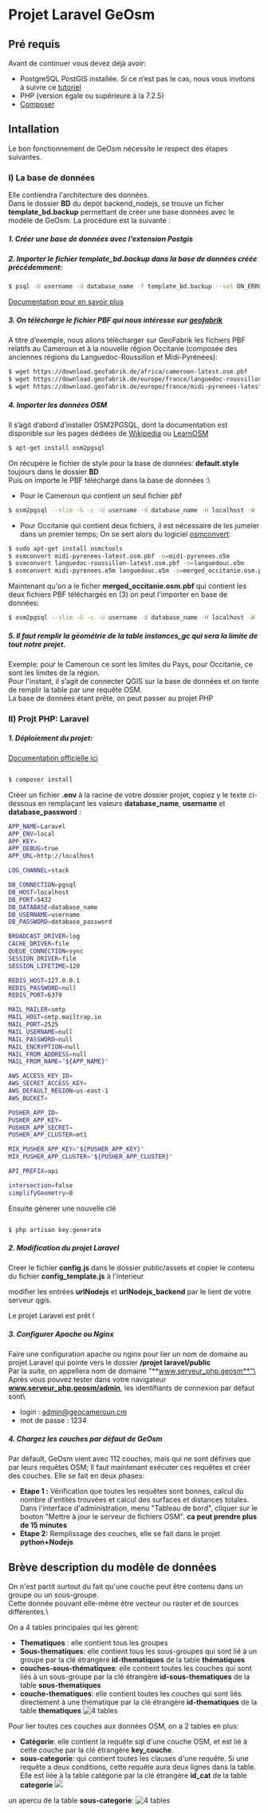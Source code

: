 # Projet Laravel GeOsm

## Pré requis

Avant de continuer vous devez déjà avoir:

-   PostgreSQL PostGIS installée. Si ce n’est pas le cas, nous vous invitons à suivre ce [tutoriel](https://learnosm.org/it/osm-data/setting-up-postgresql/)
-   PHP (version égale ou supérieure à la 7.2.5)
-   [Composer](https://getcomposer.org/)

## Intallation

Le bon fonctionnement de GeOsm nécessite le respect des étapes suivantes.

### I) La base de données

Elle contiendra l'architecture des données. \
Dans le dossier **BD** du depot backend_nodejs, se trouve un ficher **template_bd.backup** permettant de créer une base données avec le modèle de GeOsm.
La procédure est la suivante :

##### 1. Créer une base de données avec l'extension Postgis

##### 2. Importer le fichier **template_bd.backup** dans la base de données créée précédemment:

```sh
$ psql -U username -d database_name -f template_bd.backup --set ON_ERROR_STOP=on
```

[Documentation pour en savoir plus](http://www.postgresqltutorial.com/postgresql-restore-database/)

##### 3. On télécharge le fichier PBF qui nous intéresse sur [geofabrik](http://download.geofabrik.de/)

A titre d’exemple, nous allons télécharger sur GeoFabrik les fichiers PBF relatifs au Cameroun et à la nouvelle région Occitanie (composée des anciennes régions du Languedoc-Roussillon et Midi-Pyrénées):

```sh
$ wget https://download.geofabrik.de/africa/cameroon-latest.osm.pbf
$ wget https://download.geofabrik.de/europe/france/languedoc-roussillon-latest.osm.pbf
$ wget https://download.geofabrik.de/europe/france/midi-pyrenees-latest.osm.pbf
```

##### 4. Importer les données OSM

Il s’agit d’abord d’installer OSM2PGSQL, dont la documentation est disponible sur les pages dédiées de [Wikipedia](https://wiki.openstreetmap.org/wiki/Osm2pgsql) ou [LearnOSM](https://learnosm.org/en/osm-data/osm2pgsql/)

```sh
$ apt-get install osm2pgsql
```

On récupère le fichier de style pour la base de données: **default.style** toujours dans le dossier **BD** \
Puis on importe le PBF téléchargé dans la base de données :\

-   Pour le Cameroun qui contient un seul fichier pbf

```sh
$ osm2pgsql --slim -G -c -U username -d database_name -H localhost -W --hstore-all -S default.style cameroon-latest.osm.pbf
```

-   Pour Occitanie qui contient deux fichiers, il est nécessaire de les jumeler dans un premier temps; On se sert alors du logiciel [osmconvert](https://wiki.openstreetmap.org/wiki/Osmconvert):

```sh
$ sudo apt-get install osmctools
$ osmconvert midi-pyrenees-latest.osm.pbf -o=midi-pyrenees.o5m
$ osmconvert languedoc-roussillon-latest.osm.pbf -o=languedouc.o5m
$ osmconvert midi-pyrenees.o5m languedouc.o5m -o=merged_occitanie.osm.pbf
```

Maintenant qu'on a le ficher **merged_occitanie.osm.pbf** qui contient les deux fichiers PBF téléchargés en (3) on peut l'importer en base de données:

```sh
$ osm2pgsql --slim -G -c -U username -d database_name -H localhost -W --hstore-all -S default.style merged_occitanie.osm.pbf
```

##### 5. Il faut remplir la géométrie de la table **instances_gc** qui sera la limite de tout notre projet.

Exemple: pour le Cameroun ce sont les limites du Pays, pour Occitanie, ce sont les limites de la région.\
Pour l'instant, il s’agit de connecter QGIS sur la base de données et on tente de remplir la table par une requête OSM. \
La base de données étant prête, on peut passer au projet PHP

### II) Projt PHP: Laravel

##### 1. Déploiement du projet:

[Documentation officielle ici](https://laravel.com/docs/8.x)

```sh

$ composer install
```

Créer un fichier **.env** à la racine de votre dossier projet, copiez y le texte ci-dessous en remplaçant les valeurs **database_name**, **username** et **database_password** :

```sh
APP_NAME=Laravel
APP_ENV=local
APP_KEY=
APP_DEBUG=true
APP_URL=http://localhost

LOG_CHANNEL=stack

DB_CONNECTION=pgsql
DB_HOST=localhost
DB_PORT=5432
DB_DATABASE=database_name
DB_USERNAME=username
DB_PASSWORD=database_password

BROADCAST_DRIVER=log
CACHE_DRIVER=file
QUEUE_CONNECTION=sync
SESSION_DRIVER=file
SESSION_LIFETIME=120

REDIS_HOST=127.0.0.1
REDIS_PASSWORD=null
REDIS_PORT=6379

MAIL_MAILER=smtp
MAIL_HOST=smtp.mailtrap.io
MAIL_PORT=2525
MAIL_USERNAME=null
MAIL_PASSWORD=null
MAIL_ENCRYPTION=null
MAIL_FROM_ADDRESS=null
MAIL_FROM_NAME="${APP_NAME}"

AWS_ACCESS_KEY_ID=
AWS_SECRET_ACCESS_KEY=
AWS_DEFAULT_REGION=us-east-1
AWS_BUCKET=

PUSHER_APP_ID=
PUSHER_APP_KEY=
PUSHER_APP_SECRET=
PUSHER_APP_CLUSTER=mt1

MIX_PUSHER_APP_KEY="${PUSHER_APP_KEY}"
MIX_PUSHER_APP_CLUSTER="${PUSHER_APP_CLUSTER}"

API_PREFIX=api

intersection=false
simplifyGeometry=0

```

Ensuite génerer une nouvelle clé

```sh

$ php artisan key:generate
```

##### 2. Modification du projet Laravel

Creer le fichier **config.js** dans le dossier public/assets et copier le contenu du fichier **config_template.js** à l'interieur

modifier les entrées **urlNodejs** et **urlNodejs_backend** par le lient de votre serveur qgis.

Le projet Laravel est prêt !

##### 3. Configurer Apache ou Nginx

Faire une configuration apache ou nginx pour lier un nom de domaine au projet Laravel qui pointe vers le dossier **/projet laravel/public** \
Par la suite, on appellera nom de domaine "**www.serveur_php.geosm**"\
Après vous pouvez tester dans votre navigateur **www.serveur_php.geosm/admin**, les identifiants de connexion par défaut sont\

-   login : admin@geocameroun.cm
-   mot de passe : 1234

##### 4. Chargez les couches par défaut de GeOsm

Par défault, GeOsm vient avec 112 couches, mais qui ne sont définies que par leurs requêtes OSM; Il faut maintenant exécuter ces requêtes et créer des couches. Elle se fait en deux phases:

-   **Etape 1 :** Vérification que toutes les requêtes sont bonnes, calcul du nombre d'entités trouvées et calcul des surfaces et distances totales.\
    Dans l'interface d'administration, menu "Tableau de bord", cliquer sur le bouton "Mettre à jour le serveur de fichiers OSM". **ca peut prendre plus de 15 minutes**
-   **Etape 2:** Remplissage des couches, elle se fait dans le projet **python+Nodejs**

## Brève description du modèle de données

On n'est partit surtout du fait qu'une couche peut être contenu dans un groupe ou un sous-groupe.\
Cette donnée pouvant elle-même ètre vecteur ou raster et de sources différentes.\

On a 4 tables principales qui les gèrent:

-   **Thematiques** : elle contient tous les groupes
-   **Sous-thematiques**: elle contient tous les sous-groupes qui sont lié à un groupe par la clé étrangère **id-thematiques** de la table **thématiques**
-   **couches-sous-thématiques**: elle contient toutes les couches qui sont liés à un sous-groupe par la clé étrangère **id-sous-thematiques** de la table **sous-thematiques**
-   **couche-thematiques**: elle contient toutes les couches qui sont liés directement à une thématique par la clé étrangère **id-thematiques** de la table **thematiques**
    ![4 tables](https://raw.githubusercontent.com/GeoOSM/GeoOSM_Backend/master/thematiques.PNG)

Pour lier toutes ces couches aux données OSM, on a 2 tables en plus:

-   **Catégorie**: elle contient la requête sql d'une couche OSM, et est lié à cette couche par la clé étrangère **key_couche**.
-   **sous-categorie**: qui contient toutes les clauses d'une requête. Si une requête a deux conditions, cette requête aura deux lignes dans la table. Elle est liée à la table catégorie par la clé étrangère **id_cat** de la table **categorie**
    ![](https://raw.githubusercontent.com/GeoOSM/GeoOSM_Backend/master/osm.PNG)

un apercu de la table **sous-categorie**:
![4 tables](https://raw.githubusercontent.com/GeoOSM/GeoOSM_Backend/master/requete.PNG)
